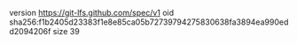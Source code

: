 version https://git-lfs.github.com/spec/v1
oid sha256:f1b2405d23383f1e8e85ca05b72739794275830638fa3894ea990edd2094206f
size 39
